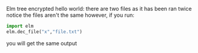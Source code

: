 Elm tree encrypted hello world:
there are two files as it has been ran twice
notice the files aren't the same
however, if you run:
```python
import elm
elm.dec_file("x","file.txt")
```
you will get the same output
